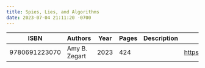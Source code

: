 ```yaml
---
title: Spies, Lies, and Algorithms
date: 2023-07-04 21:11:20 -0700
---
```


| ISBN        | Authors      | Year    | Pages    | Description    | URL   |
| ----------- | ------------ | ------- | -------- | -------------- | ----- |
| 9780691223070  | Amy B. Zegart| 2023| 424| |https://openlibrary.org/books/OL39556182M/Spies_Lies_and_Algorithms|    
